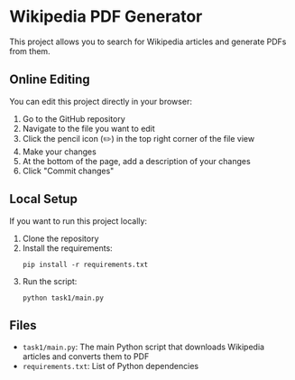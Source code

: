 # Wikipedia PDF Generator

This project allows you to search for Wikipedia articles and generate PDFs from them.

## Online Editing

You can edit this project directly in your browser:

1. Go to the GitHub repository
2. Navigate to the file you want to edit
3. Click the pencil icon (✏️) in the top right corner of the file view
4. Make your changes
5. At the bottom of the page, add a description of your changes
6. Click "Commit changes"

## Local Setup

If you want to run this project locally:

1. Clone the repository
2. Install the requirements:
   ```
   pip install -r requirements.txt
   ```
3. Run the script:
   ```
   python task1/main.py
   ```

## Files

- `task1/main.py`: The main Python script that downloads Wikipedia articles and converts them to PDF
- `requirements.txt`: List of Python dependencies
